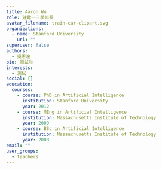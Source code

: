 ```yaml
---
title: Aaron Wu
role: 建電一三學術長
avatar_filename: train-car-clipart.svg
organizations:
  - name: Stanford University
    url: ""
superuser: false
authors:
  - 吳恩達
bio: 測試啦
interests:
  - 測試
social: []
education:
  courses:
    - course: PhD in Artificial Intelligence
      institution: Stanford University
      year: 2012
    - course: MEng in Artificial Intelligence
      institution: Massachusetts Institute of Technology
      year: 2009
    - course: BSc in Artificial Intelligence
      institution: Massachusetts Institute of Technology
      year: 2008
email: ""
user_groups:
  - Teachers
---
```

